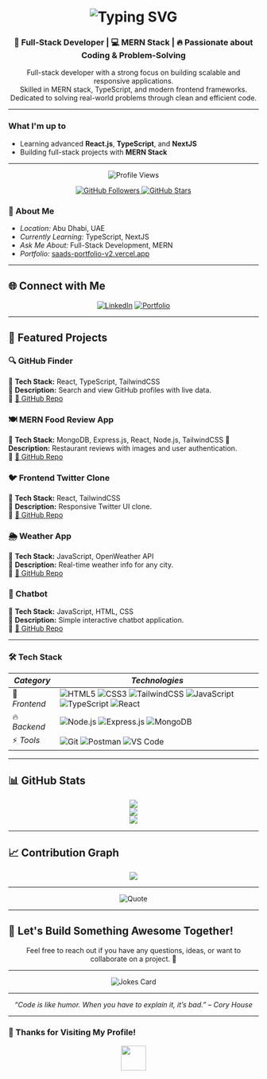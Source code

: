 <h1 align="center">
  <img src="https://readme-typing-svg.demolab.com?font=Fira+Code&size=30&pause=1000&color=00E6FF&center=true&vCenter=true&width=500&height=60&lines=Hi,+I'm+Saad+Hussain;Full+Stack+Developer;Passionate+Developer!" alt="Typing SVG">
</h1>

<h3 align="center"> 🚀 Full-Stack Developer | 💻 MERN Stack | 🔥 Passionate about Coding & Problem-Solving </h3>

<p align="center">
  Full-stack developer with a strong focus on building scalable and responsive applications. <br>
  Skilled in MERN stack, TypeScript, and modern frontend frameworks. <br>
  Dedicated to solving real-world problems through clean and efficient code.
</p>

---

### What I'm up to
- Learning advanced **React.js**, **TypeScript**, and **NextJS**
- Building full-stack projects with **MERN Stack**

---

<p align="center">
  <img src="https://komarev.com/ghpvc/?username=saadhn4&label=Profile%20Views&color=0e75b6&style=flat-square" alt="Profile Views" />
</p>

<p align="center">
  <a href="https://github.com/saadhn4" target="_blank">
    <img src="https://img.shields.io/github/followers/saadhn4?label=Followers&style=social" alt="GitHub Followers" />
  </a>
  <a href="https://github.com/saadhn4" target="_blank">
    <img src="https://img.shields.io/github/stars/saadhn4?affiliations=OWNER%2CCOLLABORATOR&style=social" alt="GitHub Stars" />
  </a>
</p>


### 📍 About Me  
- *Location:* Abu Dhabi, UAE  
- *Currently Learning:* TypeScript, NextJS  
- *Ask Me About:* Full-Stack Development, MERN  
- *Portfolio:* [saads-portfolio-v2.vercel.app](https://saads-portfolio-v2.vercel.app/)  

---

## 🌐 Connect with Me
  
<div align="center">

[![LinkedIn](https://img.shields.io/badge/LinkedIn-0A66C2?style=for-the-badge&logo=linkedin&logoColor=white)](https://www.linkedin.com/in/saadhussain04)
[![Portfolio](https://img.shields.io/badge/Portfolio-000000?style=for-the-badge&logo=About.me&logoColor=white)](https://saads-portfolio-v2.vercel.app/)

</div>

---

## 🚀 Featured Projects  
### 🔍 GitHub Finder  
🔹 **Tech Stack:** React, TypeScript, TailwindCSS  
🔹 **Description:** Search and view GitHub profiles with live data.   
🔹 [🔗 GitHub Repo](https://github.com/saadhn4/github-finder)

### 🍽 MERN Food Review App  
🔹 **Tech Stack:** MongoDB, Express.js, React, Node.js, TailwindCSS
🔹 **Description:** Restaurant reviews with images and user authentication.   
🔹 [🔗 GitHub Repo](https://github.com/saadhn4/capstone-fr)

### 🐦 Frontend Twitter Clone  
🔹 **Tech Stack:** React, TailwindCSS  
🔹 **Description:** Responsive Twitter UI clone.   
🔹 [🔗 GitHub Repo](https://github.com/saadhn4/mini-twitter-clone)

### 🌦 Weather App  
🔹 **Tech Stack:** JavaScript, OpenWeather API  
🔹 **Description:** Real-time weather info for any city.   
🔹 [🔗 GitHub Repo](https://github.com/saadhn4/weather-app)

### 💬 Chatbot  
🔹 **Tech Stack:** JavaScript, HTML, CSS  
🔹 **Description:** Simple interactive chatbot application.   
🔹 [🔗 GitHub Repo](https://github.com/saadhn4/chatbot)

---

### 🛠 Tech Stack   

| *Category*                 | *Technologies* |
|----------------------------|------------------------------------------------------------------------------------------------------------------------------------------------------------------------------|
| 🚀 *Frontend*              | ![HTML5](https://img.shields.io/badge/HTML5-E34F26?style=for-the-badge&logo=html5&logoColor=white) ![CSS3](https://img.shields.io/badge/CSS3-1572B6?style=for-the-badge&logo=css3&logoColor=white) ![TailwindCSS](https://img.shields.io/badge/TailwindCSS-38B2AC?style=for-the-badge&logo=tailwind-css&logoColor=white) ![JavaScript](https://img.shields.io/badge/JavaScript-F7DF1E?style=for-the-badge&logo=javascript&logoColor=black) ![TypeScript](https://img.shields.io/badge/TypeScript-3178C6?style=for-the-badge&logo=typescript&logoColor=white) ![React](https://img.shields.io/badge/React-61DAFB?style=for-the-badge&logo=react&logoColor=black) |
| 🔥 *Backend*               | ![Node.js](https://img.shields.io/badge/Node.js-339933?style=for-the-badge&logo=node.js&logoColor=white) ![Express.js](https://img.shields.io/badge/Express.js-404D59?style=for-the-badge&logo=express&logoColor=white) ![MongoDB](https://img.shields.io/badge/MongoDB-47A248?style=for-the-badge&logo=mongodb&logoColor=white) |
| ⚡ *Tools*                  | ![Git](https://img.shields.io/badge/Git-F05032?style=for-the-badge&logo=git&logoColor=white) ![Postman](https://img.shields.io/badge/Postman-FF6C37?style=for-the-badge&logo=postman&logoColor=white) ![VS Code](https://img.shields.io/badge/VS_Code-007ACC?style=for-the-badge&logo=visualstudiocode&logoColor=white) |

---

## 📊 GitHub Stats  
<p align="center">
  <img src="https://github-readme-stats.vercel.app/api?username=saadhn4&theme=merko&hide_border=false&include_all_commits=false&count_private=false"/><br/>
  <img src="https://nirzak-streak-stats.vercel.app/?user=saadhn4&theme=merko&hide_border=false"/><br/>
  <img src="https://github-readme-stats.vercel.app/api/top-langs/?username=saadhn4&theme=merko&hide_border=false&include_all_commits=false&count_private=false&layout=compact"/>
</p>

---

## 📈 Contribution Graph  
<p align="center">
  <img src="https://github-readme-activity-graph.vercel.app/graph?username=saadhn4&theme=react-dark" />
</p>

---

<div align="center">
  <img src="https://quotes-github-readme.vercel.app/api?type=horizontal&theme=dark" alt="Quote">
</div>

---

## 👥 Let's Build Something Awesome Together!  
<p align="center">
  Feel free to reach out if you have any questions, ideas, or want to collaborate on a project. 🚀
</p>

---

<div align="center">
  <img src="https://readme-jokes.vercel.app/api" alt="Jokes Card">
</div>

---

<p align="center"><i>“Code is like humor. When you have to explain it, it’s bad.” – Cory House</i></p>

---

### 🎯 Thanks for Visiting My Profile!  
<p align="center">
  <img src="https://media.giphy.com/media/hvRJCLFzcasrR4ia7z/giphy.gif" width="50px">
</p>
